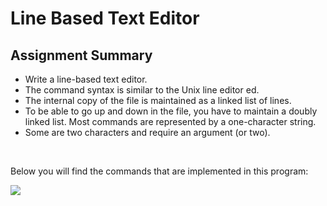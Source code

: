 # Line Based Text Editor

## Assignment Summary
<ul>
  <li>Write a line-based text editor.</li>
  <li>The command syntax is similar to the Unix line editor ed.</li>
  <li>The internal copy of the file is maintained as a linked list of lines.</li>
  <li>To be able to go up and down in the file, you have to maintain a doubly linked list. Most commands are represented by a one-character string.</li>
  <li>Some are two characters and require an argument (or two).</li>
</ul>
</br>

Below you will find the commands that are implemented in this program:

<img src = "https://github.com/Endi18/Line_Based_Text_Editor/assets/85561383/5b6e2ce9-8eff-4a65-8c1f-7cd3c093d6eb)"/>
